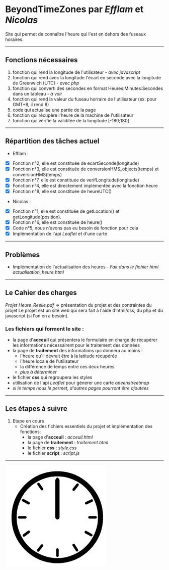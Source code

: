 # BeyondTimeZones par ***Efflam*** et ***Nicolas*** 
Site qui permet de connaître l'heure qui l'est en dehors des fuseaux horaires.
___
## Fonctions nécessaires
1. fonction qui rend la longitude de l'utilisateur - *avec javascript*
2. fonction qui rend avec la longitude l'écart en seconde avec la longitude de Greenwich (UTC) - *avec php*
3. fonction qui converti des secondes en format Heures:Minutes:Secondes dans un tableau - *à voir*
4. fonction qui rend la valeur du fuseau horraire de l'utilisateur (ex: pour GMT+8, il rend 8) 
5. code qui actualise une partie de la page
6. fonction qui récupère l'heure de la machine de l'utilisateur
7. fonction qui vérifie la validitée de la longitude [-180;180]
___
## Répartition des tâches actuel
- Efflam :
- [x] Fonction n°2, elle est constituée de ecartSeconde(longitude)
- [x] Fonction n°3, elle est constituée de conversionHMS_objects(temps) et conversionHMS(temps)
- [x] Fonction n°7, elle est constituée de verifLongitude(longitude)
- [x] Fonction n°4, elle est directement implémentée avec la fonction heure
- [x] Fonction n°8, elle est constituée de heureUTC()
- Nicolas :
- [x] Fonction n°1, elle est constituée de getLocation() et getLongitude(position).
- [x] Fonction n°6, elle est constituée de heure()
- [x] Code n°5, nous n'avons pas eu besoin de fonction pour cela
- [x] Implémentation de l'api *Leaflet* et d'une carte
___
## Problèmes
- Implémentation de l'actualisation des heures - *Fait dans le fichier html actualisation_heure.html*
___
## Le Cahier des charges
*Projet Heure_Reelle.pdf* => présentation du projet et des contraintes du projet
Le projet est un site web qui sera fait à l'aide d'html/css, du php et du javascript (si l'on en a besoin).
### Les fichiers qui forment le site :
  - la page d'**acceuil** qui présentera le formulaire en charge de récupérer les informations nécessairent pour le traitement des données
  - la page de **traitement** des informations qui donnera au moins :
    - l'heure qu'il devrait être à la latitude récupérée
    - l'heure locale de l'utilisateur
    - la différence de temps entre ces deux heures
    - *plus à déterminer*
  - le fichier **css** qui regroupera les styles 
  - utilisation de l'api *Leaflet* pour génerer une carte *opeenstreetmap*
  - *si le temps nous le permet, d'autres pages pourront être ajoutées*
___
## Les étapes à suivre
1. Etape en cours
   - Création des fichiers essentiels du projet et implémentation des fonctions:
     - la page d'**acceuil** : *acceuil.html*
     - la page de **traitement** : *traitement.html*
     - le fichier **css** : *style.css* 
     - le fichier **script** : *script.js*

___
![CLOCK](clock.gif) 
